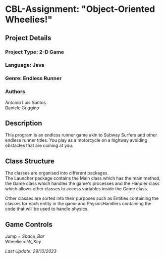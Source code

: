 
# CBL-Assignment: "Object-Oriented Wheelies!"

## Project Details

### Project Type: 2-D Game

### Language: Java

### Genre: Endless Runner

### Authors

Antonio Luis Santos  
Daniele Guggino

## Description

This program is an endless runner game akin to Subway Surfers and other endless runner titles. You play as a motorcycle on a highway avoiding obstacles that are coming at you.

## Class Structure
The classes are organised into different packages.  
The Launcher package contains the Main class which has the main method, the Game class which handles the game's processes and the Handler class which allows other classes to access variables inside the Game class. 

Other classes are sorted into their purposes such as Entities containing the classes for each entity in the game and PhysicsHandlers containing the code that will be used to handle physics.

## Game Controls

Jump = *Space_Bar*  
Wheelie = *W_Key*

*Last Update: 29/10/2023*

